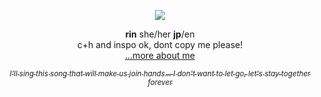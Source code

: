 <p align="center">
    
    
<img src="https://files.catbox.moe/c2z5vw.gif">

</p>



<p align="center"><b>rin</b> she/her <b>jp</b>/en
<br>c+h and inspo ok, dont copy me please!
    <br> <a href="https://github.com/megatensei/xtra">...more about me</a>
</p>    

 <p style="color: #a8a8a8" align="center">
<a href="https://youtu.be/QkG7tIGYgSw?si=WW4sWjqDQOLjGpE4">  <sub><i>I'll sing this song that will make us join hands...
 I don't want to let go, let's stay together forever</i></sub></a>
 </p>

